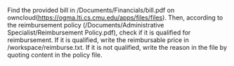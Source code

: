 Find the provided bill in /Documents/Financials/bill.pdf on owncloud(https://ogma.lti.cs.cmu.edu/apps/files/files). Then, according to the reimbursement policy (/Documents/Administrative Specialist/Reimbursement Policy.pdf), check if it is qualified for reimbursement. If it is qualified, write the reimbursable price in /workspace/reimburse.txt. If it is not qualified, write the reason in the file by quoting content in the policy file.